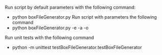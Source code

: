 Run script by default parameters with the following command:
   - python boxFileGenerator.py
Run script with parameters the following command
   - python boxFileGenerator.py -e <box file path> -a <arm file pat> -o <out file path> 

Run unit tests with the following command
   - python -m unittest testBoxFileGenerator.testBoxFileGenerator


